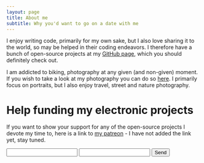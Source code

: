 ```yaml
---
layout: page
title: About me
subtitle: Why you'd want to go on a date with me
---
```


I enjoy writing code, primarily for my own sake, but I also love sharing it to the world, so may be helped in their coding endeavors. I therefore have a bunch of open-source projects at my [GitHub page](https://github.com/mjoerck), which you should definitely check out.

I am addicted to biking, photography at any given (and non-given) moment. If you wish to take a look at my photography you can do so [here](https://mjoerck.com/). I primarily focus on portraits, but I also enjoy travel, street and nature photography.

# Help funding my electronic projects
If you want to show your support for any of the open-source projects I devote my time to, here is a link to [my patreon]() - I have not added the link yet, stay tuned.

<form action="https://formspree.io/mjoerck@protonmail.com" method="POST">
  <input type="text" name="name">
  <input type="email" name="_replyto">
  <input type="submit" value="Send">
</form>
